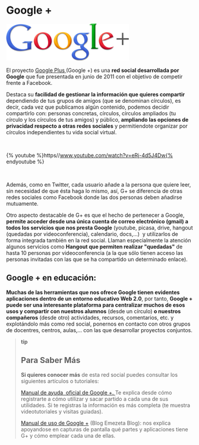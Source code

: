 
# Google +


![7-10- Google+_logo- Fuente: Wikipedia- CC](img/Google_logo.png)


El proyecto [Google Plus ](https://accounts.google.com/ServiceLogin?service=oz&amp;passive=1209600&amp;continue=https://plus.google.com/?gpsrc%3Dogpy0%26tab%3DwX%26partnerid%3Dogpy0)(Google +) es una **red social desarrollada por Google** que fue presentada en junio de 2011 con el objetivo de competir frente a Facebook.

Destaca su **facilidad de gestionar la información que quieres compartir** dependiendo de tus grupos de amigos (que se denominan círculos), es decir, cada vez que publicamos algún contenido, podemos decidir compartirlo con: personas concretas, círculos, círculos ampliados (tu círculo y los círculos de tus amigos) y público, **ampliando las opciones de privacidad respecto a otras redes sociales** y permitiendote organizar por círculos independientes tu vida social virtual.

 


{% youtube %}https//www.youtube.com/watch?v=eRj-4d5J4Dw{% endyoutube %}

 

Además, como en Twitter, cada usuario añade a la persona que quiere leer, sin necesidad de que ésta haga lo mismo, así, G+ se diferencia de otras redes sociales como Facebook donde las dos personas deben añadirse mutuamente.

Otro aspecto destacable de G+ es que el hecho de pertenecer a Google, **permite acceder desde una única cuenta de correo electrónico (gmail) a todos los servicios que nos presta Google** (youtube, picasa, drive, hangout (quedadas por videoconferencia), calendario, docs,...)  y utilizarlos de forma integrada también en la red social. Llaman especialmente la atención algunos servicios como **Hangout que permiten realizar "quedadas"** de hasta 10 personas por videoconferencia (a la que sólo tienen acceso las personas invitadas con las que se ha compartido un determinado enlace).

## Google + en educación:

**Muchas de las herramientas que nos ofrece Google tienen evidentes aplicaciones dentro de un entorno educativo Web 2.0**, por tanto, **Google + puede ser una interesante plataforma para centralizar muchos de esos usos y compartir con nuestros alumnos** (desde un círculo) **o nuestros compañeros** (desde otro) actividades, recursos, comentarios, etc. y explotándolo más como red social, ponernos en contacto con otros grupos de docentres, centros, aulas,... con las que desarrollar proyectos conjuntos.

>**tip**
>## Para Saber Más
>
>**Si quieres conocer más** de esta red social puedes consultar los siguientes artículos o tutoriales:
>
>[Manual de ayuda  oficial de Google +. ](https://support.google.com/plus/?hl=es#topic=3049661)Te explica desde cómo registrarte a cómo utilizar y sacar partido a cada una de sus utilidades. Si te registras la información es más completa (te muestra videotutoriales y visitas guiadas).
>
>[Manual de uso de Google +](http://www.emezeta.com/articulos/manual-de-uso-de-google-plus) (Blog Emezeta Blog): nos explica apoyandose en capturas de pantalla qué partes y aplicaciones tiene G+ y cómo emplear cada una de ellas.

